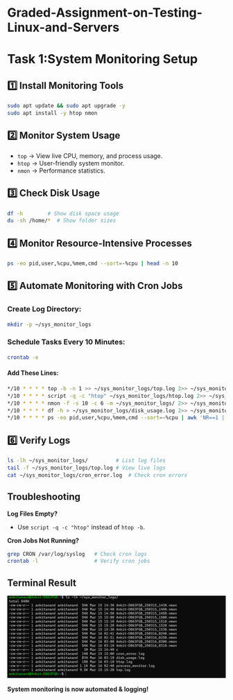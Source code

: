 # Graded-Assignment-on-Testing-Linux-and-Servers

# **Task 1:System Monitoring Setup**

## **1️⃣ Install Monitoring Tools**
```bash
sudo apt update && sudo apt upgrade -y
sudo apt install -y htop nmon
```

## **2️⃣ Monitor System Usage**
- `top` → View live CPU, memory, and process usage.
- `htop` → User-friendly system monitor.
- `nmon` → Performance statistics.

## **3️⃣ Check Disk Usage**
```bash
df -h        # Show disk space usage
du -sh /home/*  # Show folder sizes
```

## **4️⃣ Monitor Resource-Intensive Processes**
```bash
ps -eo pid,user,%cpu,%mem,cmd --sort=-%cpu | head -n 10
```

## **5️⃣ Automate Monitoring with Cron Jobs**
### **Create Log Directory:**
```bash
mkdir -p ~/sys_monitor_logs
```
### **Schedule Tasks Every 10 Minutes:**
```bash
crontab -e
```
#### **Add These Lines:**
```bash
*/10 * * * * top -b -n 1 >> ~/sys_monitor_logs/top.log 2>> ~/sys_monitor_logs/cron_error.log
*/10 * * * * script -q -c "htop" ~/sys_monitor_logs/htop.log 2>> ~/sys_monitor_logs/cron_error.log
*/10 * * * * nmon -f -s 10 -c 6 -m ~/sys_monitor_logs/ 2>> ~/sys_monitor_logs/cron_error.log
*/10 * * * * df -h > ~/sys_monitor_logs/disk_usage.log 2>> ~/sys_monitor_logs/cron_error.log
*/10 * * * * ps -eo pid,user,%cpu,%mem,cmd --sort=-%cpu | awk 'NR==1 || $3>0.1' > ~/sys_monitor_logs/process_monitor.log 2>> ~/sys_monitor_logs/cron_error.log
```

## **6️⃣ Verify Logs**
```bash
ls -lh ~/sys_monitor_logs/         # List log files
tail -f ~/sys_monitor_logs/top.log # View live logs
cat ~/sys_monitor_logs/cron_error.log  # Check cron errors
```

## **Troubleshooting**
**Log Files Empty?**
- Use `script -q -c "htop"` instead of `htop -b`.

**Cron Jobs Not Running?**
```bash
grep CRON /var/log/syslog   # Check cron logs
crontab -l                  # Verify cron jobs
```

## **Terminal Result**

![Alt text](Task_1_terminal_Output.png)


**System monitoring is now automated & logging!**

